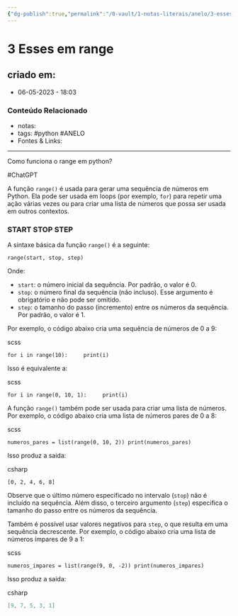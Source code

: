 ```yaml
---
{"dg-publish":true,"permalink":"/0-vault/1-notas-literais/anelo/3-esses-em-range/","tags":["python","ANELO","ChatGPT"],"dgHomeLink":true,"dgShowLocalGraph":true,"dgShowFileTree":true,"dgEnableSearch":true,"noteIcon":""}
---
```


# 3 Esses em range

## criado em: 
-  06-05-2023 - 18:03

### Conteúdo Relacionado
- notas: 
- tags: #python #ANELO
- Fontes & Links: 

---

Como funciona o range em python?

#ChatGPT

A função `range()` é usada para gerar uma sequência de números em Python. Ela pode ser usada em loops (por exemplo, `for`) para repetir uma ação várias vezes ou para criar uma lista de números que possa ser usada em outros contextos.
### START STOP STEP

A sintaxe básica da função `range()` é a seguinte:

```
range(start, stop, step)
```



Onde:

-   `start`: o número inicial da sequência. Por padrão, o valor é 0.
-   `stop`: o número final da sequência (não incluso). Esse argumento é obrigatório e não pode ser omitido.
-   `step`: o tamanho do passo (incremento) entre os números da sequência. Por padrão, o valor é 1.

Por exemplo, o código abaixo cria uma sequência de números de 0 a 9:

scss

`for i in range(10):     print(i)`

Isso é equivalente a:

scss

`for i in range(0, 10, 1):     print(i)`

A função `range()` também pode ser usada para criar uma lista de números. Por exemplo, o código abaixo cria uma lista de números pares de 0 a 8:

scss

`numeros_pares = list(range(0, 10, 2)) print(numeros_pares)`

Isso produz a saída:

csharp

`[0, 2, 4, 6, 8]`

Observe que o último número especificado no intervalo (`stop`) não é incluído na sequência. Além disso, o terceiro argumento (`step`) especifica o tamanho do passo entre os números da sequência.

Também é possível usar valores negativos para `step`, o que resulta em uma sequência decrescente. Por exemplo, o código abaixo cria uma lista de números ímpares de 9 a 1:

scss

`numeros_impares = list(range(9, 0, -2)) print(numeros_impares)`

Isso produz a saída:

csharp

```csharp
[9, 7, 5, 3, 1]
```